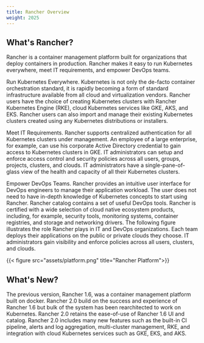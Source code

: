 ```yaml
---
title: Rancher Overview
weight: 2025
---
```

## What's Rancher?

Rancher is a container management platform built for organizations that deploy containers in production. Rancher makes it easy to run Kubernetes everywhere, meet IT requirements, and empower DevOps teams.

Run Kubernetes Everywhere. Kubernetes is not only the de-facto container orchestration standard, it is rapidly becoming a form of standard infrastructure available from all cloud and virtualization vendors. Rancher users have the choice of creating Kubernetes clusters with Rancher Kubernetes Engine (RKE), cloud Kubernetes services like GKE, AKS, and EKS. Rancher users can also import and manage their existing Kubernetes clusters created using any Kubernetes distributions or installers.

Meet IT Requirements. Rancher supports centralized authentication for all Kubernetes clusters under management. An employee of a large enterprise, for example, can use his corporate Active Directory credential to gain access to Kubernetes clusters in GKE. IT administrators can setup and enforce access control and security policies across all users, groups, projects, clusters, and clouds. IT administrators have a single-pane-of-glass view of the health and capacity of all their Kubernetes clusters.

Empower DevOps Teams. Rancher provides an intuitive user interface for DevOps engineers to manage their application workload. The user does not need to have in-depth knowledge of Kubernetes concepts to start using Rancher. Rancher catalog contains a set of useful DevOps tools. Rancher is certified with a wide selection of cloud native ecosystem products, including, for example, security tools, monitoring systems, container registries, and storage and networking drivers.
The following figure illustrates the role Rancher plays in IT and DevOps organizations. Each team deploys their applications on the public or private clouds they choose. IT administrators gain visibility and enforce policies across all users, clusters, and clouds.

{{< figure src="assets/platform.png" title="Rancher Platform">}}

## What's New?

The previous version, Rancher 1.6, was a container management platform built on docker. Rancher 2.0 build on the success and experience of Rancher 1.6 but bulk of the system has been rearchitected to work on Kubernetes. Rancher 2.0 retains the ease-of-use of Rancher 1.6 UI and catalog. Rancher 2.0 includes many new features such as the built-in CI pipeline, alerts and log aggregation, multi-cluster management, RKE, and integration with cloud Kubernetes services such as GKE, EKS, and AKS.

